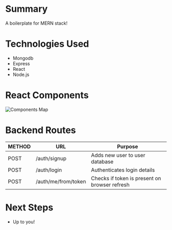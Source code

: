 # Summary
A boilerplate for MERN stack!

# Technologies Used
* Mongodb
* Express
* React
* Node.js

# React Components

![Components Map](/client/public/download.png)

# Backend Routes
METHOD | URL | Purpose
--- | --- | ---
POST | /auth/signup | Adds new user to user database
POST | /auth/login | Authenticates login details
POST | /auth/me/from/token | Checks if token is present on browser refresh

# Next Steps
* Up to you!
